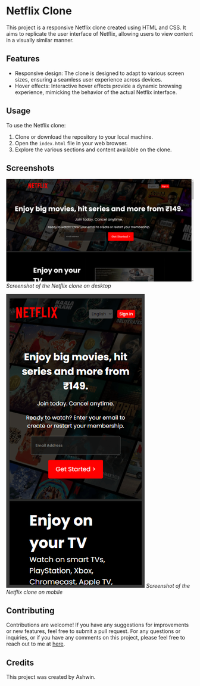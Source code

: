 # Netflix Clone

This project is a responsive Netflix clone created using HTML and CSS. It aims to replicate the user interface of Netflix, allowing users to  view content in a visually similar manner.

## Features

- Responsive design: The clone is designed to adapt to various screen sizes, ensuring a seamless user experience across devices.
- Hover effects: Interactive hover effects provide a dynamic browsing experience, mimicking the behavior of the actual Netflix interface.

## Usage

To use the Netflix clone:

1. Clone or download the repository to your local machine.
2. Open the `index.html` file in your web browser.
3. Explore the various sections and content available on the clone.

## Screenshots

![Screenshot 1](screenshots/screenshot1.png)
*Screenshot of the Netflix clone on desktop*

![Screenshot 2](screenshots/screenshot2.png)
*Screenshot of the Netflix clone on mobile*

## Contributing

Contributions are welcome! If you have any suggestions for improvements or new features, feel free to submit a pull request. For any questions or inquiries, or if you have any comments on this project, please feel free to reach out to me at [here](mailto:aydeshmukh@outlook.com).

## Credits

This project was created by Ashwin.
